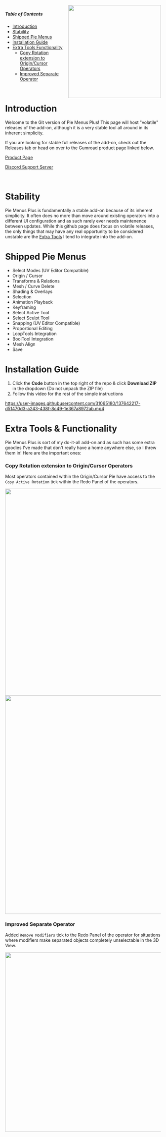 <img align="right" width="300" src="https://user-images.githubusercontent.com/31065180/220215046-8ba7e52a-1d0c-4f71-9025-088706699176.png" />

##### Table of Contents  
- [Introduction](#introduction)  
- [Stability](#stability)
- [Shipped Pie Menus](#shipped-pie-menus)
- [Installation Guide](#installation-guide)
- [Extra Tools Functionality](#extra-tools--functionality)
  - [Copy Rotation extension to Origin/Cursor Operators](#copy-rotation-extension-to-origincursor-operators)
  - [Improved Separate Operator](#improved-separate-operator)

&nbsp;

# Introduction
Welcome to the Git version of Pie Menus Plus! This page will host "volatile" releases of the add-on, although it is a very stable tool all around in its inherent simplicity.

If you are looking for stable full releases of the add-on, check out the Releases tab or head on over to the Gumroad product page linked below.

[Product Page](https://gumroad.com/l/piesplus)

[Discord Support Server](https://discord.gg/fttAx9g9WQ)

&nbsp;

# Stability
Pie Menus Plus is fundamentally a stable add-on because of its inherent simplicity. It often does no more than move around existing operators into a different UI configuration and as such rarely ever needs maintenence between updates. While this github page does focus on volatile releases, the only things that may have any real opportunity to be considered unstable are the [Extra Tools](#extra-tools--functionality) I tend to integrate into the add-on.

# Shipped Pie Menus
- Select Modes (UV Editor Compatible)
- Origin / Cursor
- Transforms & Relations
- Mesh / Curve Delete
- Shading & Overlays
- Selection
- Animation Playback
- Keyframing
- Select Active Tool
- Select Sculpt Tool
- Snapping (UV Editor Compatible)
- Proportional Editing
- LoopTools Integration
- BoolTool Integration
- Mesh Align
- Save

# Installation Guide
1. Click the **Code** button in the top right of the repo & click **Download ZIP** in the dropdown (Do not unpack the ZIP file)
2. Follow this video for the rest of the simple instructions

https://user-images.githubusercontent.com/31065180/137642217-d51470d3-a243-438f-8c49-1e367a8972ab.mp4

# Extra Tools & Functionality
Pie Menus Plus is sort of my do-it-all add-on and as such has some extra goodies I've made that don't really have a home anywhere else, so I threw them in! Here are the important ones:

### Copy Rotation extension to Origin/Cursor Operators
Most operators contained within the Origin/Cursor Pie have access to the `Copy Active Rotation` tick within the Redo Panel of the operators.

<img src="https://imgur.com/lev0EZX.gif" width="834" height="667"/>
<img src="https://user-images.githubusercontent.com/31065180/220211533-85ee2a20-f0e5-4aeb-986b-738ba15b45ff.gif" width="830" height="706"/>

### Improved Separate Operator
Added `Remove Modifiers` tick to the Redo Panel of the operator for situations where modifiers make separated objects completely unselectable in the 3D View.

<img src="https://imgur.com/N6yp7tj.gif" width="827" height="579"/>
